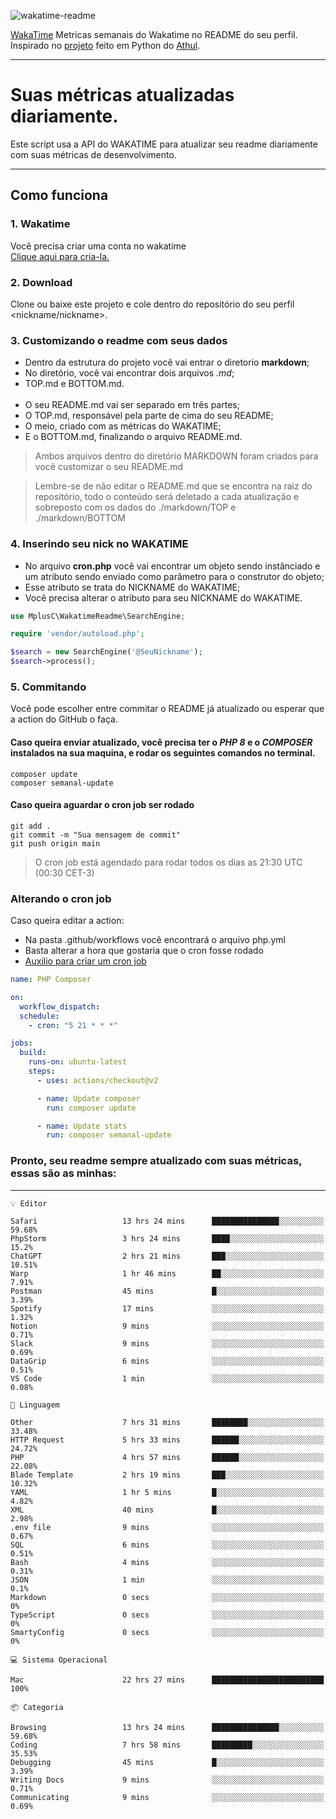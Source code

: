 ![wakatime-readme](https://socialify.git.ci/bymatheus/wakatime-readme/image?description=1&descriptionEditable=M%C3%A9tricas%20semanais%20do%20Wakatime%20no%20seu%20README%20de%20perfil.&font=KoHo&forks=1&language=1&owner=1&pattern=Signal&stargazers=1&theme=Dark)

[WakaTime](https://wakatime.com) Metricas semanais do Wakatime no README do seu perfil. <br>
Inspirado no [projeto](https://github.com/athul/waka-readme) feito em Python do [Athul](https://github.com/athul).
___

# Suas métricas atualizadas diariamente.
Este script usa a API do WAKATIME para atualizar seu readme diariamente com suas métricas de desenvolvimento.

___

## Como funciona

### 1. Wakatime
Você precisa criar uma conta no wakatime <br>
[Clique aqui para cria-la.](https://wakatime.com) 

### 2. Download
Clone ou baixe este projeto e cole dentro do repositório do seu perfil <nickname/nickname>.

### 3. Customizando o readme com seus dados
- Dentro da estrutura do projeto você vai entrar o diretorio **markdown**;  
- No diretório, você vai encontrar dois arquivos *.md*;
- TOP.md e BOTTOM.md.
<br><br>
- O seu README.md vai ser separado em três partes; 
- O TOP.md, responsável pela parte de cima do seu README;
- O meio, criado com as métricas do WAKATIME;
- E o BOTTOM.md, finalizando o arquivo README.md.<br>

> Ambos arquivos dentro do diretório MARKDOWN foram criados para você customizar o seu README.md

> Lembre-se de não editar o README.md que se encontra na raiz do repositório, todo o conteúdo será deletado a cada atualização e sobreposto com os dados do ./markdown/TOP e ./markdown/BOTTOM

### 4. Inserindo seu nick no WAKATIME
- No arquivo **cron.php** você vai encontrar um objeto sendo instânciado e um atributo sendo enviado como parâmetro para o construtor do objeto;
- Esse atributo se trata do NICKNAME do WAKATIME;
- Você precisa alterar o atributo para seu NICKNAME do WAKATIME.

```php
use MplusC\WakatimeReadme\SearchEngine;

require 'vendor/autoload.php';

$search = new SearchEngine('@SeuNickname');
$search->process();
```

### 5. Commitando
Você pode escolher entre commitar o README já atualizado ou esperar que a action do GitHub o faça. <br>

#### Caso queira enviar atualizado, você precisa ter o *PHP 8* e o *COMPOSER* instalados na sua maquina, e rodar os seguintes comandos no terminal.
```composer
composer update
composer semanal-update 
```

#### Caso queira aguardar o cron job ser rodado 
```git 
git add .
git commit -m "Sua mensagem de commit"
git push origin main
```

>O cron job está agendado para rodar todos os dias as 21:30 UTC (00:30 CET-3) 

### Alterando o cron job
Caso queira editar a action:

- Na pasta .github/workflows você encontrará o arquivo php.yml
- Basta alterar a hora que gostaria que o cron fosse rodado
- [Auxilio para criar um cron job](https://crontab.guru)

```yml
name: PHP Composer

on:
  workflow_dispatch:
  schedule:
    - cron: "5 21 * * *"

jobs:
  build:
    runs-on: ubuntu-latest
    steps:
      - uses: actions/checkout@v2

      - name: Update composer
        run: composer update

      - name: Update stats
        run: composer semanal-update
```

### Pronto, seu readme sempre atualizado com suas métricas, essas são as minhas:

___
```text
💡 Editor

Safari                   13 hrs 24 mins      ███████████████░░░░░░░░░░     59.68%
PhpStorm                 3 hrs 24 mins       ████░░░░░░░░░░░░░░░░░░░░░      15.2%
ChatGPT                  2 hrs 21 mins       ███░░░░░░░░░░░░░░░░░░░░░░     10.51%
Warp                     1 hr 46 mins        ██░░░░░░░░░░░░░░░░░░░░░░░      7.91%
Postman                  45 mins             █░░░░░░░░░░░░░░░░░░░░░░░░      3.39%
Spotify                  17 mins             ░░░░░░░░░░░░░░░░░░░░░░░░░      1.32%
Notion                   9 mins              ░░░░░░░░░░░░░░░░░░░░░░░░░      0.71%
Slack                    9 mins              ░░░░░░░░░░░░░░░░░░░░░░░░░      0.69%
DataGrip                 6 mins              ░░░░░░░░░░░░░░░░░░░░░░░░░      0.51%
VS Code                  1 min               ░░░░░░░░░░░░░░░░░░░░░░░░░      0.08%
```
```text
💬 Linguagem

Other                    7 hrs 31 mins       ████████░░░░░░░░░░░░░░░░░     33.48%
HTTP Request             5 hrs 33 mins       ██████░░░░░░░░░░░░░░░░░░░     24.72%
PHP                      4 hrs 57 mins       ██████░░░░░░░░░░░░░░░░░░░     22.08%
Blade Template           2 hrs 19 mins       ███░░░░░░░░░░░░░░░░░░░░░░     10.32%
YAML                     1 hr 5 mins         █░░░░░░░░░░░░░░░░░░░░░░░░      4.82%
XML                      40 mins             █░░░░░░░░░░░░░░░░░░░░░░░░      2.98%
.env file                9 mins              ░░░░░░░░░░░░░░░░░░░░░░░░░      0.67%
SQL                      6 mins              ░░░░░░░░░░░░░░░░░░░░░░░░░      0.51%
Bash                     4 mins              ░░░░░░░░░░░░░░░░░░░░░░░░░      0.31%
JSON                     1 min               ░░░░░░░░░░░░░░░░░░░░░░░░░       0.1%
Markdown                 0 secs              ░░░░░░░░░░░░░░░░░░░░░░░░░         0%
TypeScript               0 secs              ░░░░░░░░░░░░░░░░░░░░░░░░░         0%
SmartyConfig             0 secs              ░░░░░░░░░░░░░░░░░░░░░░░░░         0%
```
```text
💻 Sistema Operacional

Mac                      22 hrs 27 mins      █████████████████████████       100%
```
```text
📦 Categoria

Browsing                 13 hrs 24 mins      ███████████████░░░░░░░░░░     59.68%
Coding                   7 hrs 58 mins       █████████░░░░░░░░░░░░░░░░     35.53%
Debugging                45 mins             █░░░░░░░░░░░░░░░░░░░░░░░░      3.39%
Writing Docs             9 mins              ░░░░░░░░░░░░░░░░░░░░░░░░░      0.71%
Communicating            9 mins              ░░░░░░░░░░░░░░░░░░░░░░░░░      0.69%
```
